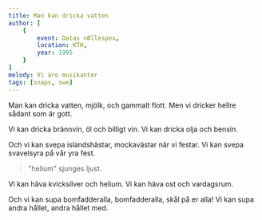 ```yaml
---
title: Man kan dricka vatten
author: [
	{
		event: Datas nØllespex,
		location: KTH,
		year: 1995
	}
]
melody: Vi äro musikanter
tags: [snaps, swe]
---
```


Man kan dricka vatten, mjölk,
och gammalt flott.
Men vi dricker hellre
sådant som är gott.

Vi kan dricka brännvin, öl och billigt vin.
Vi kan dricka olja och bensin.

Och vi kan svepa islandshästar,
mockavästar när vi festar.
Vi kan svepa svavelsyra på vår yra fest.

> "helium" sjunges ljust.

Vi kan häva kvicksilver och helium.
Vi kan häva ost och vardagsrum.

Och vi kan supa bomfadderalla,
bomfadderalla, skål på er alla!
Vi kan supa andra hållet, andra hållet med.
